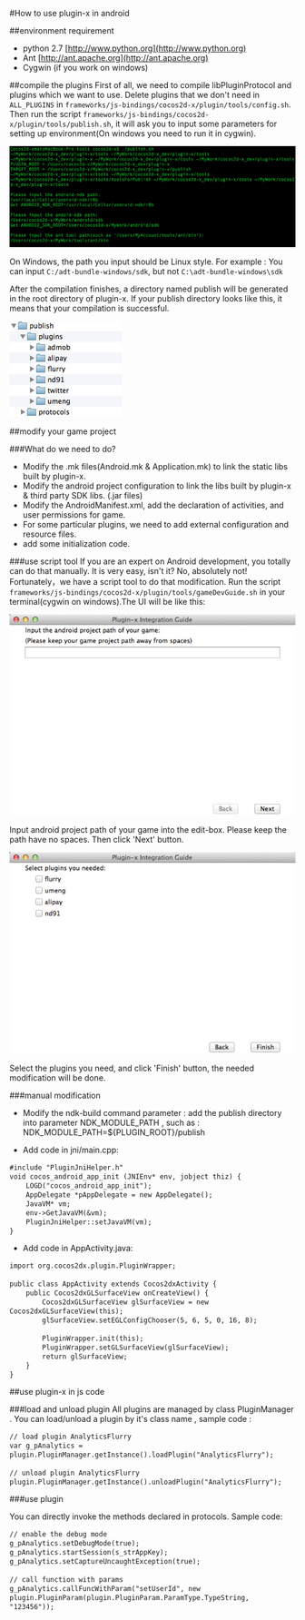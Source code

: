 #How to use plugin-x in android

##environment requirement
- python 2.7 [http://www.python.org](http://www.python.org)
- Ant [http://ant.apache.org](http://ant.apache.org)
- Cygwin (if you work on windows)

##compile the plugins
First of all, we need to compile libPluginProtocol and plugins which we want to use. Delete plugins that we don't need in `ALL_PLUGINS` in `frameworks/js-bindings/cocos2d-x/plugin/tools/config.sh`. Then run the script `frameworks/js-bindings/cocos2d-x/plugin/tools/publish.sh`, it will ask you to input some parameters for setting up environment(On windows you need to run it in cygwin).

![](res/plugin-x-setting-environment.jpg)

On Windows, the path you input should be Linux style. For example : You can input `C:/adt-bundle-windows/sdk`, but not `C:\adt-bundle-windows\sdk`

After the compilation finishes, a directory named publish will be generated in the root directory of plugin-x. If your publish directory looks like this, it means that your compilation is successful.

![](res/plugin-x-publish-folder.jpg)

##modify your game project

###What do we need to do?

- Modify the .mk files(Android.mk & Application.mk) to link the static libs built by plugin-x.
- Modify the android project configuration to link the libs built by plugin-x & third party SDK libs. (.jar files)
- Modify the AndroidManifest.xml, add the declaration of activities, and user permissions for game.
- For some particular plugins, we need to add external configuration and resource files.
- add some initialization code.

###use script tool
If you are an expert on Android development, you totally can do that manually. It is very easy, isn't it? No, absolutely not! Fortunately，we have a script tool to do that modification. Run the script `frameworks/js-bindings/cocos2d-x/plugin/tools/gameDevGuide.sh` in your terminal(cygwin on windows).The UI will be like this:

![](res/plugin-x-guide-UI.jpg)

Input android project path of your game into the edit-box. Please keep the path have no spaces. Then click 'Next' button.

![](res/plugin-x-guide-UI2.jpg)

Select the plugins you need, and click 'Finish' button, the needed modification will be done.

###manual modification

- Modify the ndk-build command parameter : add the publish directory into parameter NDK\_MODULE\_PATH , such as : NDK\_MODULE\_PATH=${PLUGIN_ROOT}/publish

- Add code in jni/main.cpp:

```
#include "PluginJniHelper.h"
void cocos_android_app_init (JNIEnv* env, jobject thiz) {
    LOGD("cocos_android_app_init");
    AppDelegate *pAppDelegate = new AppDelegate();
    JavaVM* vm;
    env->GetJavaVM(&vm);
    PluginJniHelper::setJavaVM(vm);
}
```

- Add code in AppActivity.java:

```
import org.cocos2dx.plugin.PluginWrapper;

public class AppActivity extends Cocos2dxActivity {
    public Cocos2dxGLSurfaceView onCreateView() {
        Cocos2dxGLSurfaceView glSurfaceView = new Cocos2dxGLSurfaceView(this);
        glSurfaceView.setEGLConfigChooser(5, 6, 5, 0, 16, 8);

        PluginWrapper.init(this);
        PluginWrapper.setGLSurfaceView(glSurfaceView);
        return glSurfaceView;
    }
}
```

##use plugin-x in js code

###load and unload plugin
All plugins are managed by class PluginManager . You can load/unload a plugin by it's class name , sample code :

```
// load plugin AnalyticsFlurry
var g_pAnalytics = plugin.PluginManager.getInstance().loadPlugin("AnalyticsFlurry");

// unload plugin AnalyticsFlurry
plugin.PluginManager.getInstance().unloadPlugin("AnalyticsFlurry");
```

###use plugin

You can directly invoke the methods declared in protocols. Sample code:

```
// enable the debug mode
g_pAnalytics.setDebugMode(true);
g_pAnalytics.startSession(s_strAppKey);
g_pAnalytics.setCaptureUncaughtException(true);

// call function with params
g_pAnalytics.callFuncWithParam("setUserId", new plugin.PluginParam(plugin.PluginParam.ParamType.TypeString, "123456"));
```